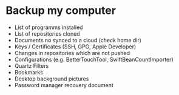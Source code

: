 # Backup my computer

- List of programms installed
- List of repositories cloned
- Documents no synced to a cloud (check home dir)
- Keys / Certificates (SSH, GPG, Apple Developer)
- Changes in repositories which are not pushed
- Configurations (e.g. BetterTouchTool, SwiftBeanCountImporter)
- Quartz Filters
- Bookmarks
- Desktop background pictures
- Password manager recovery document
